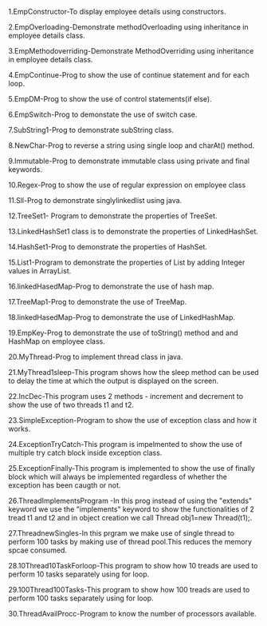1.EmpConstructor-To display employee details using constructors.


2.EmpOverloading-Demonstrate methodOverloading using inheritance in employee details class.


3.EmpMethodoverriding-Demonstrate MethodOverriding using inheritance in employee details class.



4.EmpContinue-Prog to show the use of continue statement and for each loop.



5.EmpDM-Prog to show the use of control statements(if else).


6.EmpSwitch-Prog to demonstate the use of switch case.


7.SubString1-Prog to demonstrate subString class.



8.NewChar-Prog to reverse a string using single loop and charAt() method.


9.Immutable-Prog to demonstrate immutable class using private and final keywords.



10.Regex-Prog to show the use of regular expression on employee class


11.Sll-Prog to demonstrate singlylinkedlist using java.


12.TreeSet1- Program to demonstrate the properties of TreeSet.



13.LinkedHashSet1 class is to demonstrate the properties of LinkedHashSet.



14.HashSet1-Prog to demonstrate the properties of HashSet.



15.List1-Program to demonstrate the properties of List by adding Integer values in ArrayList.


16.linkedHasedMap-Prog to demonstrate the use of hash map.



17.TreeMap1-Prog to demonstrate the use of TreeMap.


18.linkedHasedMap-Prog to demonstrate the use of LinkedHashMap.


19.EmpKey-Prog to demonstrate the use of toString() method and and HashMap on employee class.



20.MyThread-Prog to implement thread class in java.


21.MyThread1sleep-This program shows how the sleep method can be used to delay the time at which the output is displayed on the screen.



22.IncDec-This program uses 2 methods - increment and decrement to show the use of two threads t1 and t2.



23.SimpleException-Program to show the use of exception class and how it works.




24.ExceptionTryCatch-This program is impelmented to show the use of multiple try catch block inside exception class.




25.ExceptionFinally-This program is implemented to show the use of finally block which will always be implemented regardless of whether the exception has been caugth or not.





26.ThreadImplementsProgram -In this prog instead of using the "extends" keyword we use the "implements" keyword to show the functionalities of 2 tread t1 and t2 and in object creation we call Thread obj1=new Thread(t1);.





27.ThreadnewSingles-In this prgram we make use of single thread to perform 100 tasks by making use of thread pool.This reduces the memory spcae consumed.




28.10Thread10TaskForloop-This program to show how 10 treads are used to perform 10 tasks separately using for loop.




29.100Thread100Tasks-This program to show how 100 treads are used to perform 100 tasks separately using for loop.




30.ThreadAvailProcc-Program to know the number of processors available.











